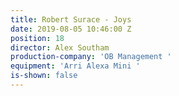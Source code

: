 ```yaml
---
title: Robert Surace - Joys
date: 2019-08-05 10:46:00 Z
position: 18
director: Alex Southam
production-company: 'OB Management '
equipment: 'Arri Alexa Mini '
is-shown: false
---
```


